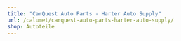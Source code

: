 ```yaml
---
title: "CarQuest Auto Parts - Harter Auto Supply"
url: /calumet/carquest-auto-parts-harter-auto-supply/
shop: Autoteile
---
```

